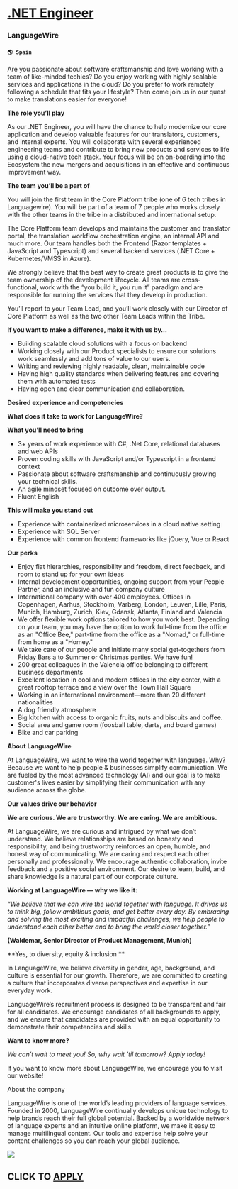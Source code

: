 # [.NET Engineer](https://www.remotewlb.com/apply/net-engineer-80043)  
### LanguageWire  
#### `🌎 Spain`  

Are you passionate about software craftsmanship and love working with a team of like-minded techies? Do you enjoy working with highly scalable services and applications in the cloud? Do you prefer to work remotely following a schedule that fits your lifestyle? Then come join us in our quest to make translations easier for everyone!

 **The role you’ll play**

As our .NET Engineer, you will have the chance to help modernize our core application and develop valuable features for our translators, customers, and internal experts. You will collaborate with several experienced engineering teams and contribute to bring new products and services to life using a cloud-native tech stack. Your focus will be on on-boarding into the Ecosystem the new mergers and acquisitions in an effective and continuous improvement way.

 **The team you’ll be a part of**

You will join the first team in the Core Platform tribe (one of 6 tech tribes in Languagewire). You will be part of a team of 7 people who works closely with the other teams in the tribe in a distributed and international setup.

The Core Platform team develops and maintains the customer and translator portal, the translation workflow orchestration engine, an internal API and much more. Our team handles both the Frontend (Razor templates + JavaScript and Typescript) and several backend services (.NET Core + Kubernetes/VMSS in Azure).

We strongly believe that the best way to create great products is to give the team ownership of the development lifecycle. All teams are cross-functional, work with the “you build it, you run it” paradigm and are responsible for running the services that they develop in production.

You’ll report to your Team Lead, and you’ll work closely with our Director of Core Platform as well as the two other Team Leads within the Tribe.

 **If you want to make a difference, make it with us by…**

  * Building scalable cloud solutions with a focus on backend
  * Working closely with our Product specialists to ensure our solutions work seamlessly and add tons of value to our users.
  * Writing and reviewing highly readable, clean, maintainable code
  * Having high quality standards when delivering features and covering them with automated tests
  * Having open and clear communication and collaboration.

**Desired experience and competencies**

 **What does it take to work for LanguageWire?**

 **What you’ll need to bring**

  * 3+ years of work experience with C#, .Net Core, relational databases and web APIs
  * Proven coding skills with JavaScript and/or Typescript in a frontend context
  * Passionate about software craftsmanship and continuously growing your technical skills.
  * An agile mindset focused on outcome over output.
  * Fluent English 

**This will make you stand out**

  * Experience with containerized microservices in a cloud native setting
  * Experience with SQL Server
  * Experience with common frontend frameworks like jQuery, Vue or React

**Our perks**

  * Enjoy flat hierarchies, responsibility and freedom, direct feedback, and room to stand up for your own ideas
  * Internal development opportunities, ongoing support from your People Partner, and an inclusive and fun company culture
  * International company with over 400 employees. Offices in Copenhagen, Aarhus, Stockholm, Varberg, London, Leuven, Lille, Paris, Munich, Hamburg, Zurich, Kiev, Gdansk, Atlanta, Finland and Valencia
  * We offer flexible work options tailored to how you work best. Depending on your team, you may have the option to work full-time from the office as an "Office Bee," part-time from the office as a "Nomad," or full-time from home as a "Homey."
  * We take care of our people and initiate many social get-togethers from Friday Bars a to Summer or Christmas parties. We have fun! 
  * 200 great colleagues in the Valencia office belonging to different business departments 
  * Excellent location in cool and modern offices in the city center, with a great rooftop terrace and a view over the Town Hall Square
  * Working in an international environment—more than 20 different nationalities
  * A dog friendly atmosphere 
  * Big kitchen with access to organic fruits, nuts and biscuits and coffee.
  * Social area and game room (foosball table, darts, and board games)
  * Bike and car parking

**About LanguageWire**

At LanguageWire, we want to wire the world together with language. Why? Because we want to help people & businesses simplify communication. We are fueled by the most advanced technology (AI) and our goal is to make customer's lives easier by simplifying their communication with any audience across the globe.

**Our values drive our behavior**

 **We are curious. We are trustworthy. We are caring. We are ambitious.**

At LanguageWire, we are curious and intrigued by what we don’t understand. We believe relationships are based on honesty and responsibility, and being trustworthy reinforces an open, humble, and honest way of communicating. We are caring and respect each other personally and professionally. We encourage authentic collaboration, invite feedback and a positive social environment. Our desire to learn, build, and share knowledge is a natural part of our corporate culture.

 **Working at LanguageWire — why we like it:**

 _“We believe that we can wire the world together with language. It drives us to think big, follow ambitious goals, and get better every day. By embracing and solving the most exciting and impactful challenges, we help people to understand each other better and to bring the world closer together.”_

 **(Waldemar, Senior Director of Product Management, Munich)**

 **Yes, to diversity, equity & inclusion **

In LanguageWire, we believe diversity in gender, age, background, and culture is essential for our growth. Therefore, we are committed to creating a culture that incorporates diverse perspectives and expertise in our everyday work.

LanguageWire’s recruitment process is designed to be transparent and fair for all candidates. We encourage candidates of all backgrounds to apply, and we ensure that candidates are provided with an equal opportunity to demonstrate their competencies and skills.

 **Want to know more?**

 _We can’t wait to meet you!_ _So, why wait 'til tomorrow?_ _Apply today!_

If you want to know more about LanguageWire, we encourage you to visit our website!

  
  

About the company

  

LanguageWire is one of the world’s leading providers of language services. Founded in 2000, LanguageWire continually develops unique technology to help brands reach their full global potential. Backed by a worldwide network of language experts and an intuitive online platform, we make it easy to manage multilingual content. Our tools and expertise help solve your content challenges so you can reach your global audience.

![](https://remotive.com/job/track/1901384/blank.gif?source=public_api)  
## CLICK TO [APPLY](https://www.remotewlb.com/apply/net-engineer-80043)

